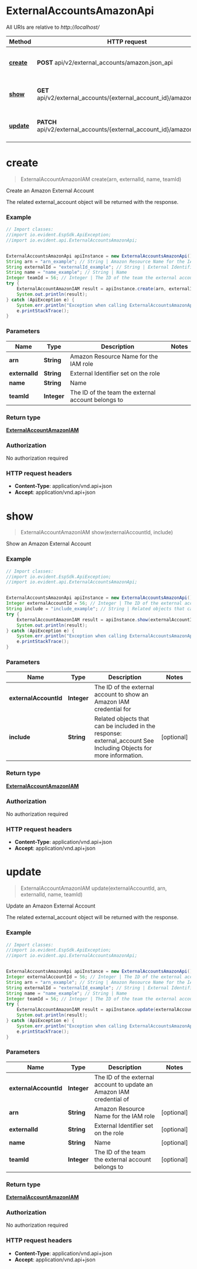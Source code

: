 # ExternalAccountsAmazonApi

All URIs are relative to *http://localhost/*

Method | HTTP request | Description
------------- | ------------- | -------------
[**create**](ExternalAccountsAmazonApi.md#create) | **POST** api/v2/external_accounts/amazon.json_api | Create an Amazon External Account
[**show**](ExternalAccountsAmazonApi.md#show) | **GET** api/v2/external_accounts/{external_account_id}/amazon.json_api | Show an Amazon External Account
[**update**](ExternalAccountsAmazonApi.md#update) | **PATCH** api/v2/external_accounts/{external_account_id}/amazon.json_api | Update an Amazon External Account


<a name="create"></a>
# **create**
> ExternalAccountAmazonIAM create(arn, externalId, name, teamId)

Create an Amazon External Account

 The related external_account object will be returned with the response.

### Example
```java
// Import classes:
//import io.evident.EspSdk.ApiException;
//import io.evident.api.ExternalAccountsAmazonApi;


ExternalAccountsAmazonApi apiInstance = new ExternalAccountsAmazonApi();
String arn = "arn_example"; // String | Amazon Resource Name for the IAM role
String externalId = "externalId_example"; // String | External Identifier set on the role
String name = "name_example"; // String | Name
Integer teamId = 56; // Integer | The ID of the team the external account belongs to
try {
    ExternalAccountAmazonIAM result = apiInstance.create(arn, externalId, name, teamId);
    System.out.println(result);
} catch (ApiException e) {
    System.err.println("Exception when calling ExternalAccountsAmazonApi#create");
    e.printStackTrace();
}
```

### Parameters

Name | Type | Description  | Notes
------------- | ------------- | ------------- | -------------
 **arn** | **String**| Amazon Resource Name for the IAM role |
 **externalId** | **String**| External Identifier set on the role |
 **name** | **String**| Name |
 **teamId** | **Integer**| The ID of the team the external account belongs to |

### Return type

[**ExternalAccountAmazonIAM**](ExternalAccountAmazonIAM.md)

### Authorization

No authorization required

### HTTP request headers

 - **Content-Type**: application/vnd.api+json
 - **Accept**: application/vnd.api+json

<a name="show"></a>
# **show**
> ExternalAccountAmazonIAM show(externalAccountId, include)

Show an Amazon External Account



### Example
```java
// Import classes:
//import io.evident.EspSdk.ApiException;
//import io.evident.api.ExternalAccountsAmazonApi;


ExternalAccountsAmazonApi apiInstance = new ExternalAccountsAmazonApi();
Integer externalAccountId = 56; // Integer | The ID of the external account to show an Amazon IAM credential for
String include = "include_example"; // String | Related objects that can be included in the response:  external_account See Including Objects for more information.
try {
    ExternalAccountAmazonIAM result = apiInstance.show(externalAccountId, include);
    System.out.println(result);
} catch (ApiException e) {
    System.err.println("Exception when calling ExternalAccountsAmazonApi#show");
    e.printStackTrace();
}
```

### Parameters

Name | Type | Description  | Notes
------------- | ------------- | ------------- | -------------
 **externalAccountId** | **Integer**| The ID of the external account to show an Amazon IAM credential for |
 **include** | **String**| Related objects that can be included in the response:  external_account See Including Objects for more information. | [optional]

### Return type

[**ExternalAccountAmazonIAM**](ExternalAccountAmazonIAM.md)

### Authorization

No authorization required

### HTTP request headers

 - **Content-Type**: application/vnd.api+json
 - **Accept**: application/vnd.api+json

<a name="update"></a>
# **update**
> ExternalAccountAmazonIAM update(externalAccountId, arn, externalId, name, teamId)

Update an Amazon External Account

 The related external_account object will be returned with the response.

### Example
```java
// Import classes:
//import io.evident.EspSdk.ApiException;
//import io.evident.api.ExternalAccountsAmazonApi;


ExternalAccountsAmazonApi apiInstance = new ExternalAccountsAmazonApi();
Integer externalAccountId = 56; // Integer | The ID of the external account to update an Amazon IAM credential of
String arn = "arn_example"; // String | Amazon Resource Name for the IAM role
String externalId = "externalId_example"; // String | External Identifier set on the role
String name = "name_example"; // String | Name
Integer teamId = 56; // Integer | The ID of the team the external account belongs to
try {
    ExternalAccountAmazonIAM result = apiInstance.update(externalAccountId, arn, externalId, name, teamId);
    System.out.println(result);
} catch (ApiException e) {
    System.err.println("Exception when calling ExternalAccountsAmazonApi#update");
    e.printStackTrace();
}
```

### Parameters

Name | Type | Description  | Notes
------------- | ------------- | ------------- | -------------
 **externalAccountId** | **Integer**| The ID of the external account to update an Amazon IAM credential of |
 **arn** | **String**| Amazon Resource Name for the IAM role | [optional]
 **externalId** | **String**| External Identifier set on the role | [optional]
 **name** | **String**| Name | [optional]
 **teamId** | **Integer**| The ID of the team the external account belongs to | [optional]

### Return type

[**ExternalAccountAmazonIAM**](ExternalAccountAmazonIAM.md)

### Authorization

No authorization required

### HTTP request headers

 - **Content-Type**: application/vnd.api+json
 - **Accept**: application/vnd.api+json


